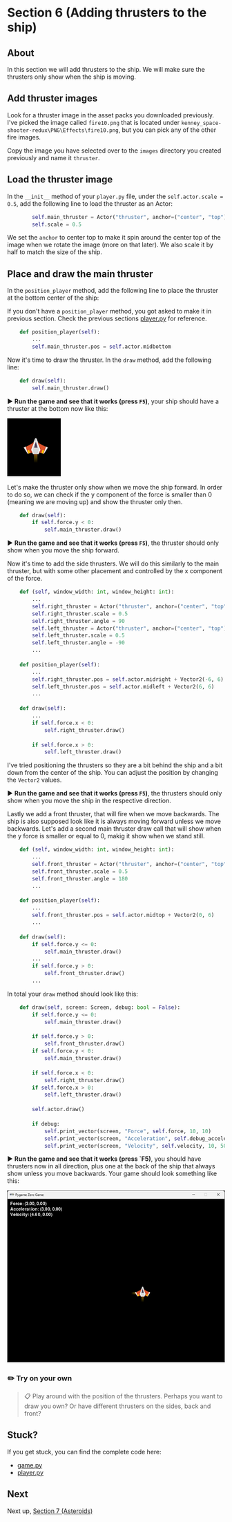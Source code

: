 # Section 6 (Adding thrusters to the ship)

## About

In this section we will add thrusters to the ship. We will make sure the thrusters only show when the ship is moving.

## Add thruster images

Look for a thruster image in the asset packs you downloaded previously. I've picked the image called `fire10.png` that is located under `kenney_space-shooter-redux\PNG\Effects\fire10.png`, but you can pick any of the other fire images.

Copy the image you have selected over to the `images` directory you created previously and name it `thruster`.

## Load the thruster image

In the `__init__` method of your `player.py` file, under the `self.actor.scale = 0.5`, add the following line to load the thruster as an Actor:

```python
        self.main_thruster = Actor("thruster", anchor=("center", "top"))
        self.scale = 0.5
```

We set the `anchor` to center top to make it spin around the center top of the image when we rotate the image (more on that later). We also scale it by half to match the size of the ship.

## Place and draw the main thruster
In the `position_player` method, add the following line to place the thruster at the bottom center of the ship:

If you don't have a `position_player` method, you got asked to make it in previous section. Check the previous sections [player.py](../section5/player.py) for reference.

```python
    def position_player(self):
        ...
        self.main_thruster.pos = self.actor.midbottom
```

Now it's time to draw the thruster. In the `draw` method, add the following line:

```python
    def draw(self):
        self.main_thruster.draw()
```

▶️ **Run the game and see that it works (press `F5`)**, your ship should have a thruster at the bottom now like this:

<img src="../.docs/image14.png">

Let's make the thruster only show when we move the ship forward. In order to do so, we can check if the y component of the force is smaller than 0 (meaning we are moving up) and show the thruster only then.

```python
    def draw(self):
        if self.force.y < 0:
            self.main_thruster.draw()
```

▶️ **Run the game and see that it works (press `F5`)**, the thruster should only show when you move the ship forward.

Now it's time to add the side thrusters. We will do this similarly to the main thruster, but with some other placement and controlled by the x component of the force.

```python
    def (self, window_width: int, window_height: int):
        ...
        self.right_thruster = Actor("thruster", anchor=("center", "top"))
        self.right_thruster.scale = 0.5
        self.right_thruster.angle = 90
        self.left_thruster = Actor("thruster", anchor=("center", "top"))
        self.left_thruster.scale = 0.5
        self.left_thruster.angle = -90
        ...

    def position_player(self):
        ...
        self.right_thruster.pos = self.actor.midright + Vector2(-6, 6)
        self.left_thruster.pos = self.actor.midleft + Vector2(6, 6)
        ...

    def draw(self):
        ...
        if self.force.x < 0:
            self.right_thruster.draw()

        if self.force.x > 0:
            self.left_thruster.draw()

```

I've tried positioning the thrusters so they are a bit behind the ship and a bit down from the center of the ship. You can adjust the position by changing the `Vector2` values.

▶️ **Run the game and see that it works (press `F5`)**, the thrusters should only show when you move the ship in the respective direction.

Lastly we add a front thruster, that will fire when we move backwards. The ship is also supposed look like it is always moving forward unless we move backwards. Let's add a second main thruster draw call that will show when the y force is smaller or equal to 0, makig it show when we stand still.

```python
    def (self, window_width: int, window_height: int):
        ...
        self.front_thruster = Actor("thruster", anchor=("center", "top"))
        self.front_thruster.scale = 0.5
        self.front_thruster.angle = 180
        ...

    def position_player(self):
        ...
        self.front_thruster.pos = self.actor.midtop + Vector2(0, 6)
        ...

    def draw(self):
        if self.force.y <= 0:
            self.main_thruster.draw()
        ...
        if self.force.y > 0:
            self.front_thruster.draw()
        ...
```

In total your `draw` method should look like this:

```python
    def draw(self, screen: Screen, debug: bool = False):
        if self.force.y <= 0:
            self.main_thruster.draw()

        if self.force.y > 0:
            self.front_thruster.draw()
        if self.force.y < 0:
            self.main_thruster.draw()

        if self.force.x < 0:
            self.right_thruster.draw()
        if self.force.x > 0:
            self.left_thruster.draw()

        self.actor.draw()

        if debug:
            self.print_vector(screen, "Force", self.force, 10, 10)
            self.print_vector(screen, "Acceleration", self.debug_acceleration, 10, 30)
            self.print_vector(screen, "Velocity", self.velocity, 10, 50)
```

▶️ **Run the game and see that it works (press `F5)**, you should have thrusters now in all direction, plus one at the back of the ship that always show unless you move backwards. Your game should look something like this:

<img src="../.docs/section6.png">

### ✏️ Try on your own

> 📋 Play around with the position of the thrusters. Perhaps you want to draw you own? Or have different thrusters on the sides, back and front?

## Stuck?

If you get stuck, you can find the complete code here:
* [game.py](./game.py)
* [player.py](./player.py)

## Next

Next up, [Section 7 (Asteroids)](../section7)